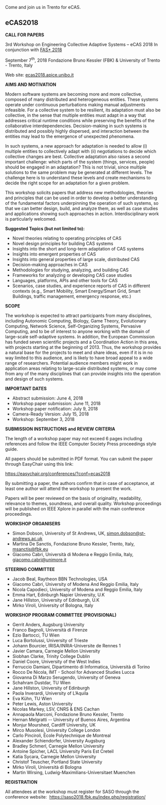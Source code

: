 <html><body><p>Come and join us in Trento for eCAS.

<!--more-->
</p><h2><strong>eCAS2018</strong></h2>
<strong>CALL FOR PAPERS</strong>

3rd Workshop on Engineering Collective Adaptive Systems – eCAS 2018
In conjunction with <a href="http://fasstar.org/">FAS* 2018</a>

September 7<sup>th</sup>, 2018
Fondazione Bruno Kessler (FBK) &amp; University of Trento - Trento, Italy

Web site: <a href="http://ecas2018.apice.unibo.it/">ecas2018.apice.unibo.it</a>

<strong>AIMS AND MOTIVATION</strong>

Modern software systems are becoming more and more collective, composed of many distributed and heterogeneous entities. These systems operate under continuous perturbations making manual adjustments infeasible. For a collective system to be resilient, its adaptation must also be collective, in the sense that multiple entities must adapt in a way that addresses critical runtime conditions while preserving the benefits of the collaborative interdependencies. Decision-making in such systems is distributed and possibly highly dispersed, and interaction between the entities may lead to the emergence of unexpected phenomena.

In such systems, a new approach for adaptation is needed to allow (i) multiple entities to collectively adapt with (ii) negotiations to decide which collective changes are best. Collective adaptation also raises a second important challenge: which parts of the system (things, services, people) should be engaged in an adaptation? This is not trivial, since multiple solutions to the same problem may be generated at different levels. The challenge here is to understand these levels and create mechanisms to decide the right scope for an adaptation for a given problem.

This workshop solicits papers that address new methodologies, theories and principles that can be used in order to develop a better understanding of the fundamental factors underpinning the operation of such systems, so that we can better design, build, and analyze them, as well as case studies and applications showing such approaches in action. Interdisciplinary work is particularly welcomed.

<strong>Suggested Topics (but not limited to):</strong>
<ul>
 	<li>Novel theories relating to operating principles of CAS</li>
 	<li>Novel design principles for building CAS systems</li>
 	<li>Insights into the short and long-term adaptation of CAS systems</li>
 	<li>Insights into emergent properties of CAS</li>
 	<li>Insights into general properties of large scale, distributed CAS</li>
 	<li>Decision-making approaches in CAS</li>
 	<li>Methodologies for studying, analyzing, and building CAS</li>
 	<li>Frameworks for analyzing or developing CAS case studies</li>
 	<li>Languages, platforms, APIs and other tools for CAS</li>
 	<li>Scenarios, case studies, and experience reports of CAS in different contexts (e.g., Smart Mobility, Smart Energy/Smart Grid, Smart Buildings, traffic management, emergency response, etc.)</li>
</ul>
<strong>SCOPE</strong>

The workshop is expected to attract participants from many disciplines, including Autonomic Computing, Biology, Game Theory, Evolutionary Computing, Network Science, Self-Organizing Systems, Pervasive Computing, and to be of interest to anyone working with the domain of large-scale self-adaptive systems. In addition, the European Commission has funded seven scientific projects and a Coordination Action in this area, with projects starting at the beginning of 2013. Thus, the workshop provides a natural base for the projects to meet and share ideas, even if it is in no way limited to this audience, and is likely to have broad appeal to a wide range of researchers. Potential audience members might work in application areas relating to large-scale distributed systems, or may come from any of the many disciplines that can provide insights into the operation and design of such systems.

<strong>IMPORTANT DATES</strong>
<ul>
 	<li>Abstract submission: June 4, 2018</li>
 	<li>Workshop paper submission: June 11, 2018</li>
 	<li>Workshop paper notification: July 9, 2018</li>
 	<li>Camera-Ready Version: July 15, 2018</li>
 	<li>Workshop: September 3, 2018</li>
</ul>
<strong>SUBMISSION INSTRUCTIONS and REVIEW CRITERIA</strong>

The length of a workshop paper may not exceed 6 pages including references and follow the IEEE Computer Society Press proceedings style guide.

All papers should be submitted in PDF format. You can submit the paper through EasyChair using this link:

<a href="https://easychair.org/conferences/?conf=ecas2018">https://easychair.org/conferences/?conf=ecas2018</a>

By submitting a paper, the authors confirm that in case of acceptance, at least one author will attend the workshop to present the work.

Papers will be peer reviewed on the basis of originality, readability, relevance to themes, soundness, and overall quality. Workshop proceedings will be published on IEEE Xplore in parallel with the main conference proceedings.

<strong>WORKSHOP ORGANISERS</strong>
<ul>
 	<li>Simon Dobson, University of St Andrews, UK, <a href="mailto:simon.dobson@st-andrews.ac.uk">simon.dobson@st-andrews.ac.uk</a></li>
 	<li>Martina De Sanctis, Fondazione Bruno Kessler, Trento, Italy, <a href="mailto:msanctis@fbk.eu">msanctis@fbk.eu</a></li>
 	<li>Giacomo Cabri, Università di Modena e Reggio Emilia, Italy, <a href="mailto:giacomo.cabri@unimore.it">giacomo.cabri@unimore.it</a></li>
</ul>
<strong>STEERING COMMITTEE</strong>
<ul>
 	<li>Jacob Beal, Raytheon BBN Technologies, USA</li>
 	<li>Giacomo Cabri, University of Modena And Reggio Emilia, Italy</li>
 	<li>Nicola Capodieci, University of Modena and Reggio Emilia, Italy</li>
 	<li>Emma Hart, Edinburgh Napier University, U.K</li>
 	<li>Jane Hillston, University of Edinburgh, U.K</li>
 	<li>Mirko Viroli, University of Bologna, Italy</li>
</ul>
<strong>WORKSHOP PROGRAM COMMITTEE (PROVISIONAL)</strong>
<ul>
 	<li>Gerrit Anders, Augsburg University</li>
 	<li>Franco Bagnoli, Università di Firenze</li>
 	<li>Ezio Bartocci, TU Wien</li>
 	<li>Luca Bortolussi, University of Trieste</li>
 	<li>Johann Bourcier, IRISA/INRIA-Universite de Rennes 1</li>
 	<li>Javier Camara, Carnegie Mellon University</li>
 	<li>Siobhan Clarke, Trinity College Dublin</li>
 	<li>Daniel Coore, University of the West Indies</li>
 	<li>Ferruccio Damiani, Dipartimento di Informatica, Università di Torino</li>
 	<li>Rocco De Nicola, IMT - School for Advanced Studies Lucca</li>
 	<li>Giovanna Di Marzo Serugendo, University of Geneva</li>
 	<li>Schahram Dustdar, TU Wien</li>
 	<li>Jane Hillston, University of Edinburgh</li>
 	<li>Paola Inverardi, University of L’Aquila</li>
 	<li>Eva Kühn, TU Wien</li>
 	<li>Peter Lewis, Aston University</li>
 	<li>Nicolas Markey, LSV, CNRS &amp; ENS Cachan</li>
 	<li>Annapaola Marconi, Fondazione Bruno Kessler, Trento</li>
 	<li>Hernan Melgratti -- University of Buenos Aires, Argentina</li>
 	<li>Monjur Mourshed, Cardiff University, UK</li>
 	<li>Mirco Musolesi, University College London</li>
 	<li>Carlo Pinciroli, École Polytechnique de Montreal</li>
 	<li>Alexander Schiendorfer, University Augsburg</li>
 	<li>Bradley Schmerl, Carnegie Mellon University</li>
 	<li>Antoine Spicher, LACL University Paris Est Creteil</li>
 	<li>Katia Sycara, Carnegie Mellon University</li>
 	<li>Christof Teuscher, Portland State University</li>
 	<li>Mirko Viroli, Università di Bologna</li>
 	<li>Martin Wirsing, Ludwig-Maximilians-Universitaet Muenchen</li>
</ul>
<strong>REGISTRATION</strong>

All attendees at the workshop must register for SASO through the conference website:  <a href="https://saso2018.fbk.eu/index.php/registration/">https://saso2018.fbk.eu/index.php/registration/</a></body></html>